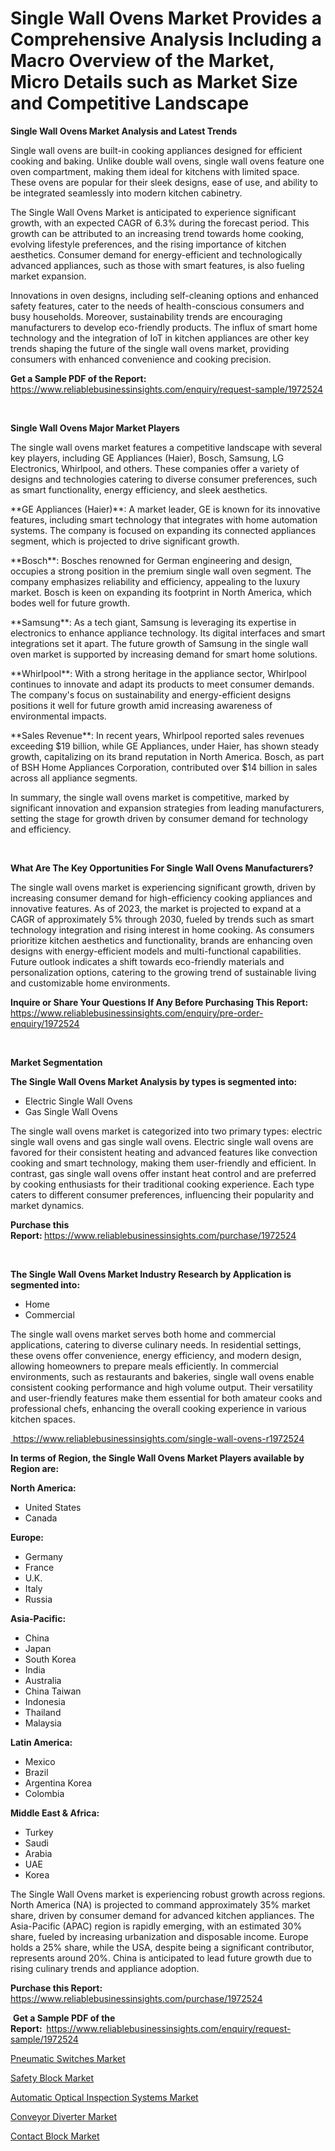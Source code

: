 <p><h1>Single Wall Ovens Market Provides a Comprehensive Analysis Including a Macro Overview of the Market, Micro Details such as Market Size and Competitive Landscape</h1></p><p><strong>Single Wall Ovens Market Analysis and Latest Trends</strong></p>
<p><p>Single wall ovens are built-in cooking appliances designed for efficient cooking and baking. Unlike double wall ovens, single wall ovens feature one oven compartment, making them ideal for kitchens with limited space. These ovens are popular for their sleek designs, ease of use, and ability to be integrated seamlessly into modern kitchen cabinetry.</p><p>The Single Wall Ovens Market is anticipated to experience significant growth, with an expected CAGR of 6.3% during the forecast period. This growth can be attributed to an increasing trend towards home cooking, evolving lifestyle preferences, and the rising importance of kitchen aesthetics. Consumer demand for energy-efficient and technologically advanced appliances, such as those with smart features, is also fueling market expansion. </p><p>Innovations in oven designs, including self-cleaning options and enhanced safety features, cater to the needs of health-conscious consumers and busy households. Moreover, sustainability trends are encouraging manufacturers to develop eco-friendly products. The influx of smart home technology and the integration of IoT in kitchen appliances are other key trends shaping the future of the single wall ovens market, providing consumers with enhanced convenience and cooking precision.</p></p>
<p><strong>Get a Sample PDF of the Report:&nbsp;</strong> <a href="https://www.reliablebusinessinsights.com/enquiry/request-sample/1972524?utm_campaign=1091&utm_medium=2&utm_source=Github&utm_content=ia&utm_term=20022025&utm_id=single-wall-ovens">https://www.reliablebusinessinsights.com/enquiry/request-sample/1972524</a></p>
<p>&nbsp;</p>
<p><strong>Single Wall Ovens Major Market Players</strong></p>
<p><p>The single wall ovens market features a competitive landscape with several key players, including GE Appliances (Haier), Bosch, Samsung, LG Electronics, Whirlpool, and others. These companies offer a variety of designs and technologies catering to diverse consumer preferences, such as smart functionality, energy efficiency, and sleek aesthetics.</p><p>**GE Appliances (Haier)**: A market leader, GE is known for its innovative features, including smart technology that integrates with home automation systems. The company is focused on expanding its connected appliances segment, which is projected to drive significant growth.</p><p>**Bosch**: Bosches renowned for German engineering and design, occupies a strong position in the premium single wall oven segment. The company emphasizes reliability and efficiency, appealing to the luxury market. Bosch is keen on expanding its footprint in North America, which bodes well for future growth.</p><p>**Samsung**: As a tech giant, Samsung is leveraging its expertise in electronics to enhance appliance technology. Its digital interfaces and smart integrations set it apart. The future growth of Samsung in the single wall oven market is supported by increasing demand for smart home solutions.</p><p>**Whirlpool**: With a strong heritage in the appliance sector, Whirlpool continues to innovate and adapt its products to meet consumer demands. The company's focus on sustainability and energy-efficient designs positions it well for future growth amid increasing awareness of environmental impacts.</p><p>**Sales Revenue**: In recent years, Whirlpool reported sales revenues exceeding $19 billion, while GE Appliances, under Haier, has shown steady growth, capitalizing on its brand reputation in North America. Bosch, as part of BSH Home Appliances Corporation, contributed over $14 billion in sales across all appliance segments.</p><p>In summary, the single wall ovens market is competitive, marked by significant innovation and expansion strategies from leading manufacturers, setting the stage for growth driven by consumer demand for technology and efficiency.</p></p>
<p>&nbsp;</p>
<p><strong>What Are The Key Opportunities For Single Wall Ovens Manufacturers?</strong></p>
<p><p>The single wall ovens market is experiencing significant growth, driven by increasing consumer demand for high-efficiency cooking appliances and innovative features. As of 2023, the market is projected to expand at a CAGR of approximately 5% through 2030, fueled by trends such as smart technology integration and rising interest in home cooking. As consumers prioritize kitchen aesthetics and functionality, brands are enhancing oven designs with energy-efficient models and multi-functional capabilities. Future outlook indicates a shift towards eco-friendly materials and personalization options, catering to the growing trend of sustainable living and customizable home environments.</p></p>
<p><strong>Inquire or Share Your Questions If Any Before Purchasing This Report:</strong> <a href="https://www.reliablebusinessinsights.com/enquiry/pre-order-enquiry/1972524?utm_campaign=1091&utm_medium=2&utm_source=Github&utm_content=ia&utm_term=20022025&utm_id=single-wall-ovens">https://www.reliablebusinessinsights.com/enquiry/pre-order-enquiry/1972524</a></p>
<p>&nbsp;</p>
<p><strong>Market Segmentation</strong></p>
<p><strong>The Single Wall Ovens Market Analysis by types is segmented into:</strong></p>
<p><ul><li>Electric Single Wall Ovens</li><li>Gas Single Wall Ovens</li></ul></p>
<p><p>The single wall ovens market is categorized into two primary types: electric single wall ovens and gas single wall ovens. Electric single wall ovens are favored for their consistent heating and advanced features like convection cooking and smart technology, making them user-friendly and efficient. In contrast, gas single wall ovens offer instant heat control and are preferred by cooking enthusiasts for their traditional cooking experience. Each type caters to different consumer preferences, influencing their popularity and market dynamics.</p></p>
<p><strong>Purchase this Report:&nbsp;</strong><a href="https://www.reliablebusinessinsights.com/purchase/1972524?utm_campaign=1091&utm_medium=2&utm_source=Github&utm_content=ia&utm_term=20022025&utm_id=single-wall-ovens">https://www.reliablebusinessinsights.com/purchase/1972524</a></p>
<p>&nbsp;</p>
<p><strong>The Single Wall Ovens Market Industry Research by Application is segmented into:</strong></p>
<p><ul><li>Home</li><li>Commercial</li></ul></p>
<p><p>The single wall ovens market serves both home and commercial applications, catering to diverse culinary needs. In residential settings, these ovens offer convenience, energy efficiency, and modern design, allowing homeowners to prepare meals efficiently. In commercial environments, such as restaurants and bakeries, single wall ovens enable consistent cooking performance and high volume output. Their versatility and user-friendly features make them essential for both amateur cooks and professional chefs, enhancing the overall cooking experience in various kitchen spaces.</p></p>
<p><a href="https://www.reliablebusinessinsights.com/single-wall-ovens-r1972524?utm_campaign=1091&utm_medium=2&utm_source=Github&utm_content=ia&utm_term=20022025&utm_id=single-wall-ovens">&nbsp;https://www.reliablebusinessinsights.com/single-wall-ovens-r1972524</a></p>
<p><strong>In terms of Region, the Single Wall Ovens Market Players available by Region are:</strong></p>
<p>
    <p> <strong> North America: </strong>
        <ul>
            <li>United States</li>
            <li>Canada</li>
        </ul>
        </p> 
    <p> <strong> Europe: </strong>
        <ul>
            <li>Germany</li>
            <li>France</li>
            <li>U.K.</li>
            <li>Italy</li>
            <li>Russia</li>
        </ul>
        </p> 
    <p> <strong> Asia-Pacific: </strong>
        <ul>
            <li>China</li>
            <li>Japan</li>
            <li>South Korea</li>
            <li>India</li>
            <li>Australia</li>
            <li>China Taiwan</li>
            <li>Indonesia</li>
            <li>Thailand</li>
            <li>Malaysia</li>
        </ul>
        </p> 
    <p> <strong> Latin America: </strong>
        <ul>
            <li>Mexico</li>
            <li>Brazil</li>
            <li>Argentina Korea</li>
            <li>Colombia</li>
        </ul>
        </p> 
    <p> <strong> Middle East & Africa: </strong>
        <ul>
            <li>Turkey</li>
            <li>Saudi</li>
            <li>Arabia</li>
            <li>UAE</li>
            <li>Korea</li>
        </ul>
    </p>
    </p>
<p><p>The Single Wall Ovens market is experiencing robust growth across regions. North America (NA) is projected to command approximately 35% market share, driven by consumer demand for advanced kitchen appliances. The Asia-Pacific (APAC) region is rapidly emerging, with an estimated 30% share, fueled by increasing urbanization and disposable income. Europe holds a 25% share, while the USA, despite being a significant contributor, represents around 20%. China is anticipated to lead future growth due to rising culinary trends and appliance adoption.</p></p>
<p><strong>Purchase this Report: </strong><a href="https://www.reliablebusinessinsights.com/purchase/1972524?utm_campaign=1091&utm_medium=2&utm_source=Github&utm_content=ia&utm_term=20022025&utm_id=single-wall-ovens">https://www.reliablebusinessinsights.com/purchase/1972524</a></p>
<p>&nbsp;<strong>Get a Sample PDF of the Report:&nbsp;&nbsp;</strong><a href="https://www.reliablebusinessinsights.com/enquiry/request-sample/1972524?utm_campaign=1091&utm_medium=2&utm_source=Github&utm_content=ia&utm_term=20022025&utm_id=single-wall-ovens">https://www.reliablebusinessinsights.com/enquiry/request-sample/1972524</a></p>
<p><strong></strong></p>
<p><p><a href="https://github.com/lestymbango/Market-Research-Report-List-1/blob/main/pneumatic-switches-market.md?utm_campaign=1091&utm_medium=2&utm_source=Github&utm_content=ia&utm_term=20022025&utm_id=single-wall-ovens">Pneumatic Switches Market</a></p><p><a href="https://github.com/enolvesey/Market-Research-Report-List-1/blob/main/safety-block-market.md?utm_campaign=1091&utm_medium=2&utm_source=Github&utm_content=ia&utm_term=20022025&utm_id=single-wall-ovens">Safety Block Market</a></p><p><a href="https://github.com/hneefdelwyn/Market-Research-Report-List-1/blob/main/automatic-optical-inspection-systems-market.md?utm_campaign=1091&utm_medium=2&utm_source=Github&utm_content=ia&utm_term=20022025&utm_id=single-wall-ovens">Automatic Optical Inspection Systems Market</a></p><p><a href="https://github.com/sevitadwiani/Market-Research-Report-List-1/blob/main/conveyor-diverter-market.md?utm_campaign=1091&utm_medium=2&utm_source=Github&utm_content=ia&utm_term=20022025&utm_id=single-wall-ovens">Conveyor Diverter Market</a></p><p><a href="https://github.com/peggiputra7o/Market-Research-Report-List-1/blob/main/contact-block-market.md?utm_campaign=1091&utm_medium=2&utm_source=Github&utm_content=ia&utm_term=20022025&utm_id=single-wall-ovens">Contact Block Market</a></p></p>